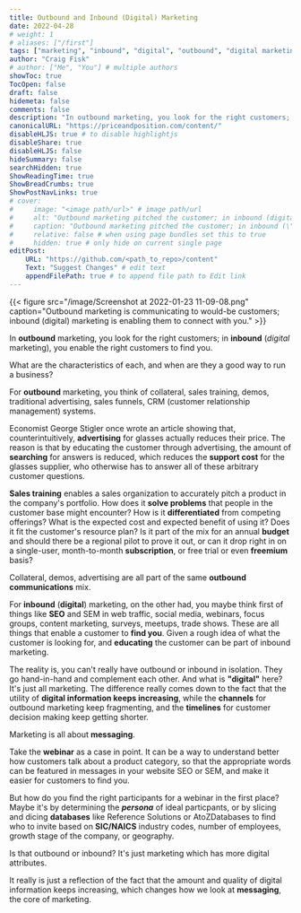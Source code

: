 ```yaml
---
title: Outbound and Inbound (Digital) Marketing
date: 2022-04-28
# weight: 1
# aliases: ["/first"]
tags: ["marketing", "inbound", "digital", "outbound", "digital marketing"]
author: "Craig Fisk"
# author: ["Me", "You"] # multiple authors
showToc: true
TocOpen: false
draft: false
hidemeta: false
comments: false
description: "In outbound marketing, you look for the right customers; in inbound (digital marketing), you enable the right customers to find you."
canonicalURL: "https://priceandposition.com/content/"
disableHLJS: true # to disable highlightjs
disableShare: true
disableHLJS: false
hideSummary: false
searchHidden: true
ShowReadingTime: true
ShowBreadCrumbs: true
ShowPostNavLinks: true
# cover:
#     image: "<image path/url>" # image path/url
#     alt: "Outbound marketing pitched the customer; in inbound (digital marketing) the customer finds you." # alt text
#     caption: "Outbound marketing pitched the customer; in inbound (\"digital marketing\") the customer finds you." # display caption under cover
#     relative: false # when using page bundles set this to true
#     hidden: true # only hide on current single page
editPost:
    URL: "https://github.com/<path_to_repo>/content"
    Text: "Suggest Changes" # edit text
    appendFilePath: true # to append file path to Edit link
---
```


{{< figure src="/image/Screenshot at 2022-01-23 11-09-08.png" caption="Outbound marketing is communicating to would-be customers; inbound (digital) marketing is enabling them to connect with you." >}}

In **outbound** marketing, you look for the right customers; in **inbound** (_digital_ marketing), you enable the right customers to find you.

What are the characteristics of each, and when are they a good way to run a business?

For **outbound** marketing, you think of collateral, sales training, demos, traditional advertising, sales funnels, CRM (customer relationship management) systems.

Economist George Stigler once wrote an article showing that, counterintuitively, **advertising** for glasses actually reduces their price. The reason is that by educating the customer through advertising, the amount of **searching** for answers is reduced, which reduces the **support cost** for the glasses supplier, who otherwise has to answer all of these arbitrary customer questions.

**Sales training** enables a sales organization to accurately pitch a product in the company's portfolio. How does it **solve problems** that people in the customer base might encounter? How is it **differentiated** from competing offerings? What is the expected cost and expected benefit of using it? Does it fit the customer's resource plan? Is it part of the mix for an annual **budget** and should there be a regional pilot to prove it out, or can it drop right in on a single-user, month-to-month **subscription**, or free trial or even **freemium** basis?

Collateral, demos, advertising are all part of the same **outbound communications** mix.

For **inbound** (**digital**) marketing, on the other had, you maybe think first of things like **SEO** and SEM in web traffic, social media, webinars, focus groups, content marketing, surveys, meetups, trade shows. These are all things that enable a customer to **find you**. Given a rough idea of what the customer is looking for, and **educating** the customer can be part of inbound marketing.

The reality is, you can't really have outbound or inbound in isolation. They go hand-in-hand and complement each other. And what is **"digital"** here? It's just all marketing. The difference really comes down to the fact that the utility of **digital information keeps increasing**, while the **channels** for outbound marketing keep fragmenting, and the **timelines** for customer decision making keep getting shorter.

Marketing is all about **messaging**.

Take the **webinar** as a case in point. It can be a way to understand better how customers talk about a product category, so that the appropriate words can be featured in messages in your website SEO or SEM, and make it easier for customers to find you.

But how do you find the right participants for a webinar in the first place? Maybe it's by determining the **_persona_** of ideal particpants, or by slicing and dicing **databases** like Reference Solutions or AtoZDatabases to find who to invite based on **SIC/NAICS** industry codes, number of employees, growth stage of the company, or geography.

Is that outbound or inbound? It's just marketing which has more digital attributes.

It really is just a reflection of the fact that the amount and quality of digital information keeps increasing, which changes how we look at **messaging**, the core of marketing.

<!-- Let's go back to the economics perspective. Kenneth Arrow, another Nobel prize winning economist, said that the value of information is determined by its ability to remove uncertainty -- literally, statistical variance. The demand curve for "variance removal" is relative. The demand curve for information reflects the fact that you will pay to remove some uncertainty, but there will always be a background level of uncertainty that can't be removed. Technology moves the supply curve, whenever there is a newer, better way of removing uncertainty.

Vint Cerf, Chief Economist at Google,  -->
